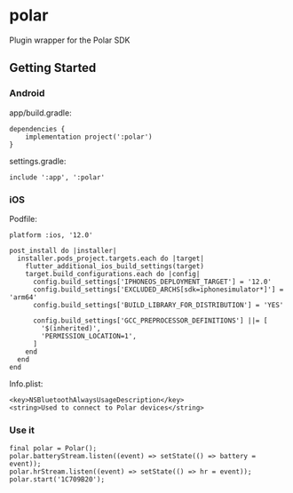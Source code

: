 # polar

Plugin wrapper for the Polar SDK

## Getting Started

### Android

app/build.gradle:

```
dependencies {
    implementation project(':polar')
}
```

settings.gradle:

```
include ':app', ':polar'
```

### iOS

Podfile:

```
platform :ios, '12.0'

post_install do |installer|
  installer.pods_project.targets.each do |target|
    flutter_additional_ios_build_settings(target)
    target.build_configurations.each do |config|
      config.build_settings['IPHONEOS_DEPLOYMENT_TARGET'] = '12.0'
      config.build_settings['EXCLUDED_ARCHS[sdk=iphonesimulator*]'] = 'arm64'
      config.build_settings['BUILD_LIBRARY_FOR_DISTRIBUTION'] = 'YES'

      config.build_settings['GCC_PREPROCESSOR_DEFINITIONS'] ||= [
        '$(inherited)',
        'PERMISSION_LOCATION=1',
      ]
    end
  end
end
```

Info.plist:

```
<key>NSBluetoothAlwaysUsageDescription</key>
<string>Used to connect to Polar devices</string>
```

### Use it

```
final polar = Polar();
polar.batteryStream.listen((event) => setState(() => battery = event));
polar.hrStream.listen((event) => setState(() => hr = event));
polar.start('1C709B20');
```
